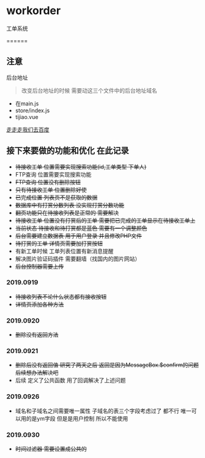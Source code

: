 # workorder
工单系统

======
## 注意
后台地址 
>改变后台地址的时候  需要动这三个文件中的后台地址域名

* 在main.js 
* store/index.js 
* tijiao.vue 

[走走走我们去百度](https://www.baidu.com/)


## 接下来要做的功能和优化  在此记录
* ~~待接收工单 位置需要实现搜索功能(id,工单类型 下单人)~~
* FTP查询 位置需要实现搜索功能
* ~~FTP查询 位置没有删除按钮~~
* ~~只有待接收工单 位置删除好使~~
* ~~已完成位置 列表页不是获取的数据~~
* ~~数据库中有打赏分数列表  没实现打赏分数功能~~
* ~~翻页功能只在待接收列表是正常的 需要解决~~
* ~~待接收工单 位置没有打赏后的工单 需要把已完成的工单显示在待接收工单上~~
* ~~当前状态 待接收和待打赏都是蓝色 需要有一个调整颜色~~
* ~~后台需要建立数据表 用于用户登录 并且修改PHP文件~~
* ~~待打赏的工单 详情页需要加打赏按钮~~
* 有新工单时候 工单列表位置有新消息提醒
* 解决图片验证码插件  需要翻墙（找国内的图片网站）
* ~~后台控制器需要上传~~
### 2019.0919
* ~~待接收列表不论什么状态都有接收按钮~~
* ~~详情页添加各种方法~~

### 2019.0920
* ~~删除没有返回方法~~

### 2019.0921
* ~~删除后没有返回值 研究了两天之后  返回是因为MessageBox.$confirm的问题  后续想办法解决吧~~
* 后续 定义了公共函数  用了回调解决了上述问题
### 2019.0926
* 域名和子域名之间需要唯一属性 子域名的表三个字段考虑过了  都不行
   唯一可以用的是ym字段 但是是用户控制  所以不能使用 

### 2019.0930
* ~~时间过滤器 需要设置成公共的~~
